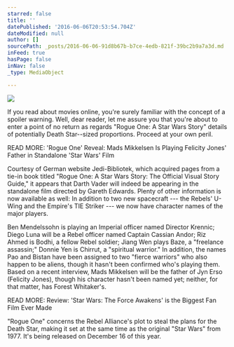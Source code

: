 ```yaml
---
starred: false
title: ''
datePublished: '2016-06-06T20:53:54.704Z'
dateModified: null
author: []
sourcePath: _posts/2016-06-06-91d8b67b-b7ce-4edb-821f-39bc2b9a7a3d.md
inFeed: true
hasPage: false
inNav: false
_type: MediaObject

---
```

![](https://the-grid-user-content.s3-us-west-2.amazonaws.com/10037aee-f9f7-496d-871a-34e55531098d.jpg)

If you read about movies online, you're surely familiar with the concept of a spoiler warning. Well, dear reader, let me assure you that you're about to enter a point of no return as regards "Rogue One: A Star Wars Story" details of potentially Death Star--sized proportions. Proceed at your own peril.

READ MORE: 'Rogue One' Reveal: Mads Mikkelsen Is Playing Felicity Jones' Father in Standalone 'Star Wars' Film

Courtesy of German website Jedi-Bibliotek, which acquired pages from a tie-in book titled "Rogue One: A Star Wars Story: The Official Visual Story Guide," it appears that Darth Vader will indeed be appearing in the standalone film directed by Gareth Edwards. Plenty of other information is now available as well: In addition to two new spacecraft --- the Rebels' U-Wing and the Empire's TIE Striker --- we now have character names of the major players.

Ben Mendelssohn is playing an Imperial officer named Director Krennic; Diego Luna will be a Rebel officer named Captain Cassian Andor; Riz Ahmed is Bodhi, a fellow Rebel soldier; Jiang Wen plays Baze, a "freelance assassin;" Donnie Yen is Chirrut, a "spiritual warrior." In addition, the names Pao and Bistan have been assigned to two "fierce warriors" who also happen to be aliens, though it hasn't been confirmed who's playing them. Based on a recent interview, Mads Mikkelsen will be the father of Jyn Erso (Felicity Jones), though his character hasn't been named yet; neither, for that matter, has Forest Whitaker's.

READ MORE: Review: 'Star Wars: The Force Awakens' is the Biggest Fan Film Ever Made

"Rogue One" concerns the Rebel Alliance's plot to steal the plans for the Death Star, making it set at the same time as the original "Star Wars" from 1977\. It's being released on December 16 of this year.